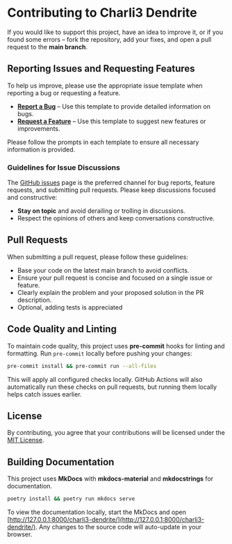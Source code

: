 # Contributing to Charli3 Dendrite

If you would like to support this project, have an idea to improve it, or if you found some errors – fork the repository, add your fixes, and open a pull request to the **main branch**.

## Reporting Issues and Requesting Features

To help us improve, please use the appropriate issue template when reporting a bug or requesting a feature.

- **[Report a Bug](https://github.com/Charli3-Official/charli3-dendrite/blob/main/.github/ISSUE_TEMPLATE/bug_report.md)** – Use this template to provide detailed information on bugs.
- **[Request a Feature](https://github.com/Charli3-Official/charli3-dendrite/blob/main/.github/ISSUE_TEMPLATE/feature_request.md)** – Use this template to suggest new features or improvements.

Please follow the prompts in each template to ensure all necessary information is provided.

### Guidelines for Issue Discussions

The [GitHub issues](https://github.com/Charli3-Official/charli3-dendrite/issues) page is the preferred channel for bug reports, feature requests, and submitting pull requests. Please keep discussions focused and constructive:

- **Stay on topic** and avoid derailing or trolling in discussions.
- Respect the opinions of others and keep conversations constructive.

## Pull Requests

When submitting a pull request, please follow these guidelines:

- Base your code on the latest main branch to avoid conflicts.
- Ensure your pull request is concise and focused on a single issue or feature.
- Clearly explain the problem and your proposed solution in the PR description.
- Optional, adding tests is appreciated

## Code Quality and Linting

To maintain code quality, this project uses **pre-commit** hooks for linting and formatting. Run `pre-commit` locally before pushing your changes:


```bash
pre-commit install && pre-commit run --all-files
```
This will apply all configured checks locally. GitHub Actions will also automatically run these checks on pull requests, but running them locally helps catch issues earlier.


## License

By contributing, you agree that your contributions will be licensed under the [MIT License](./LICENSE.md).

## Building Documentation

This project uses **MkDocs** with **mkdocs-material** and **mkdocstrings** for documentation.
```bash
poetry install && poetry run mkdocs serve
```
To view the documentation locally, start the MkDocs and open [http://127.0.0.1:8000/charli3-dendrite/](http://127.0.0.1:8000/charli3-dendrite/). Any changes to the source code will auto-update in your browser.
